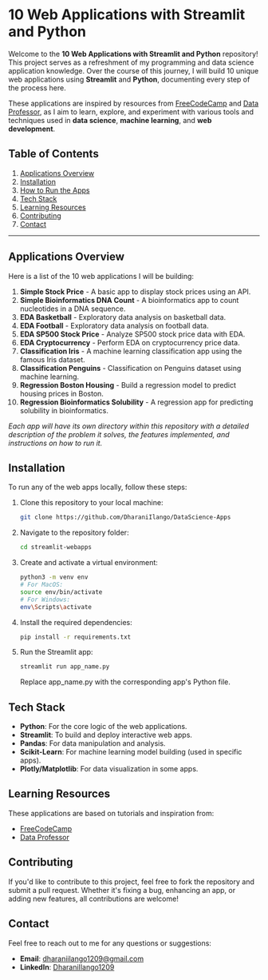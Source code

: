 # 10 Web Applications with Streamlit and Python

Welcome to the **10 Web Applications with Streamlit and Python** repository! This project serves as a refreshment of my programming and data science application knowledge. Over the course of this journey, I will build 10 unique web applications using **Streamlit** and **Python**, documenting every step of the process here.

These applications are inspired by resources from [FreeCodeCamp](https://www.freecodecamp.org/) and [Data Professor](https://www.youtube.com/c/DataProfessor), as I aim to learn, explore, and experiment with various tools and techniques used in **data science**, **machine learning**, and **web development**.

## Table of Contents

1. [Applications Overview](#applications-overview)
2. [Installation](#installation)
3. [How to Run the Apps](#how-to-run-the-apps)
4. [Tech Stack](#tech-stack)
5. [Learning Resources](#learning-resources)
6. [Contributing](#contributing)
7. [Contact](#contact)

---

## Applications Overview

Here is a list of the 10 web applications I will be building:

1. **Simple Stock Price** - A basic app to display stock prices using an API.
2. **Simple Bioinformatics DNA Count** - A bioinformatics app to count nucleotides in a DNA sequence.
3. **EDA Basketball** - Exploratory data analysis on basketball data.
4. **EDA Football** - Exploratory data analysis on football data.
5. **EDA SP500 Stock Price** - Analyze SP500 stock price data with EDA.
6. **EDA Cryptocurrency** - Perform EDA on cryptocurrency price data.
7. **Classification Iris** - A machine learning classification app using the famous Iris dataset.
8. **Classification Penguins** - Classification on Penguins dataset using machine learning.
9. **Regression Boston Housing** - Build a regression model to predict housing prices in Boston.
10. **Regression Bioinformatics Solubility** - A regression app for predicting solubility in bioinformatics.

*Each app will have its own directory within this repository with a detailed description of the problem it solves, the features implemented, and instructions on how to run it.*

## Installation

To run any of the web apps locally, follow these steps:

1. Clone this repository to your local machine:

   ```bash
   git clone https://github.com/DharaniIlango/DataScience-Apps
   ```
2. Navigate to the repository folder:

    ```bash
    cd streamlit-webapps
    ```
3. Create and activate a virtual environment:

    ```bash
    python3 -m venv env
    # For MacOS: 
    source env/bin/activate
    # For Windows: 
    env\Scripts\activate
    ```
4. Install the required dependencies:

    ```bash
    pip install -r requirements.txt
    ```
5. Run the Streamlit app:
    ```bash
    streamlit run app_name.py
    ```
    Replace app_name.py with the corresponding app's Python file.

## Tech Stack
- **Python**: For the core logic of the web applications.
- **Streamlit**: To build and deploy interactive web apps.
- **Pandas**: For data manipulation and analysis.
- **Scikit-Learn**: For machine learning model building (used in specific apps).
- **Plotly/Matplotlib**: For data visualization in some apps.

## Learning Resources
These applications are based on tutorials and inspiration from:

- [FreeCodeCamp](https://www.freecodecamp.org/)
- [Data Professor](https://www.youtube.com/c/DataProfessor)

## Contributing
If you'd like to contribute to this project, feel free to fork the repository and submit a pull request. Whether it's fixing a bug, enhancing an app, or adding new features, all contributions are welcome!

## Contact
Feel free to reach out to me for any questions or suggestions:

- **Email**: [dharaniilango1209@gmail.com](mailto:dharaniilango1209@gmail.com)
- **LinkedIn**: [DharaniIlango1209](https://www.linkedin.com/in/dharaniilango1209/)
